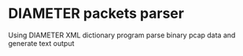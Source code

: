 # DIAMETER packets parser
Using DIAMETER XML dictionary program parse binary pcap data and generate text output
